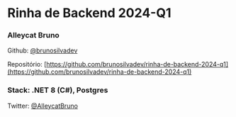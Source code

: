# Rinha de Backend 2024-Q1

### Alleycat Bruno

Github: [@brunosilvadev](https://github.com/brunosilvadev)

Repositório: [https://github.com/brunosilvadev/rinha-de-backend-2024-q1](https://github.com/brunosilvadev/rinha-de-backend-2024-q1)

### Stack: .NET 8 (C#), Postgres

Twitter: [@AlleycatBruno](http://twitter.com/alleycatbruno)